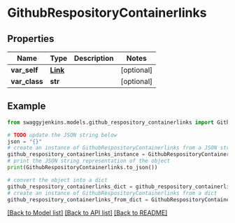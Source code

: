 # GithubRespositoryContainerlinks


## Properties

Name | Type | Description | Notes
------------ | ------------- | ------------- | -------------
**var_self** | [**Link**](Link.md) |  | [optional] 
**var_class** | **str** |  | [optional] 

## Example

```python
from swaggyjenkins.models.github_respository_containerlinks import GithubRespositoryContainerlinks

# TODO update the JSON string below
json = "{}"
# create an instance of GithubRespositoryContainerlinks from a JSON string
github_respository_containerlinks_instance = GithubRespositoryContainerlinks.from_json(json)
# print the JSON string representation of the object
print(GithubRespositoryContainerlinks.to_json())

# convert the object into a dict
github_respository_containerlinks_dict = github_respository_containerlinks_instance.to_dict()
# create an instance of GithubRespositoryContainerlinks from a dict
github_respository_containerlinks_from_dict = GithubRespositoryContainerlinks.from_dict(github_respository_containerlinks_dict)
```
[[Back to Model list]](../README.md#documentation-for-models) [[Back to API list]](../README.md#documentation-for-api-endpoints) [[Back to README]](../README.md)


